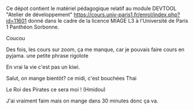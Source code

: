 Ce dépot contient le matériel pédagogique relatif au module DEVTOOL "Atelier de développement" https://cours.univ-paris1.fr/enrol/index.php?id=11601 donné dans le cadre de la licence MIAGE L3 à l'Université de Paris 1 Panthéon Sorbonne.

Coucou

Des fois, les cours sur zoom, ça me manque, car je pouvais faire cours en pyjama. une petite phrase rigolote

En vrai la vie c'est pas un kiwi.


Salut, on mange bientôt?
ce midi, c'est bouchées Thai

Le Roi des Pirates ce sera moi ! (Hmidou) 

J'ai vraiment faim mais on mange dans 30 minutes donc ça va.

